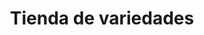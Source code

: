 ---
title: "Tienda de variedades"
url: /ciudad-satelite/tienda-de-variedades-calle-32-b-3/
shop: comodidad
---